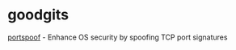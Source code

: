 # goodgits

[portspoof](https://github.com/drk1wi/portspoof) - Enhance OS security by spoofing TCP port signatures
